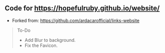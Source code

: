 ## Code for https://hopefulruby.github.io/website/

- Forked from: https://github.com/ardacarofficial/links-website



> To-Do
> - Add Blur to background.
> - Fix the Favicon.
